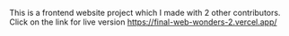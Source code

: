 This is a frontend website project which I made with 2 other contributors. Click on the link for live version https://final-web-wonders-2.vercel.app/
